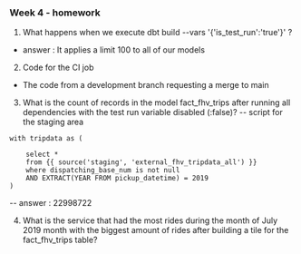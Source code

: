 ### Week 4 - homework
1. What happens when we execute dbt build --vars '{'is_test_run':'true'}' ?
* answer : It applies a limit 100 to all of our models

2. Code for the CI job
* The code from a development branch requesting a merge to main

3. What is the count of records in the model fact_fhv_trips after running all dependencies with the test run variable disabled (:false)?
-- script for the staging area
```
with tripdata as (

    select * 
    from {{ source('staging', 'external_fhv_tripdata_all') }}
    where dispatching_base_num is not null 
    AND EXTRACT(YEAR FROM pickup_datetime) = 2019
)
```
-- answer : 22998722

4. What is the service that had the most rides during the month of July 2019 month with the biggest amount of rides after building a tile for the fact_fhv_trips table?
